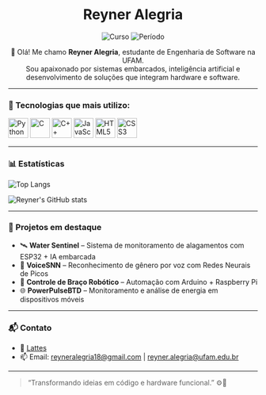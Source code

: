 <h1 align="center">Reyner Alegria</h1>

<p align="center">
  <img src="https://img.shields.io/badge/Engenharia%20de%20Software-UFAM-blue?style=for-the-badge&logo=github" alt="Curso" />
  <img src="https://img.shields.io/badge/Período-6º-ff69b4?style=for-the-badge" alt="Período" />
</p>

<p align="center">
  👋 Olá! Me chamo <strong>Reyner Alegria</strong>, estudante de Engenharia de Software na UFAM. <br>
  Sou apaixonado por sistemas embarcados, inteligência artificial e desenvolvimento de soluções que integram hardware e software.
</p>

---

### 🚀 Tecnologias que mais utilizo:

<p align="left">
  <img src="https://cdn.jsdelivr.net/gh/devicons/devicon/icons/python/python-original.svg" width="40" alt="Python" />
  <img src="https://cdn.jsdelivr.net/gh/devicons/devicon/icons/c/c-original.svg" width="40" alt="C" />
  <img src="https://cdn.jsdelivr.net/gh/devicons/devicon/icons/cplusplus/cplusplus-original.svg" width="40" alt="C++" />
  <img src="https://cdn.jsdelivr.net/gh/devicons/devicon/icons/javascript/javascript-original.svg" width="40" alt="JavaScript" />
  <img src="https://cdn.jsdelivr.net/gh/devicons/devicon/icons/html5/html5-original.svg" width="40" alt="HTML5" />
  <img src="https://cdn.jsdelivr.net/gh/devicons/devicon/icons/css3/css3-original.svg" width="40" alt="CSS3" />
</p>

---

### 📊 Estatísticas

![Top Langs](https://github-readme-stats.vercel.app/api/top-langs/?username=reyneralegria13&layout=compact&langs_count=10&theme=tokyonight)

![Reyner's GitHub stats](https://github-readme-stats.vercel.app/api?username=reyneralegria13&show_icons=true&theme=tokyonight)

---

### 🧠 Projetos em destaque

- 🛰️ **Water Sentinel** – Sistema de monitoramento de alagamentos com ESP32 + IA embarcada  
- 🧠 **VoiceSNN** – Reconhecimento de gênero por voz com Redes Neurais de Picos  
- 🤖 **Controle de Braço Robótico** – Automação com Arduino + Raspberry Pi  
- 🌐 **PowerPulseBTD** – Monitoramento e análise de energia em dispositivos móveis

---

### 📬 Contato

- 🧪 [Lattes](http://lattes.cnpq.br/5817651927960402)
- 📫 Email: reyneralegria18@gmail.com | reyner.alegria@ufam.edu.br

---

> “Transformando ideias em código e hardware funcional.” ⚙️🤖  
